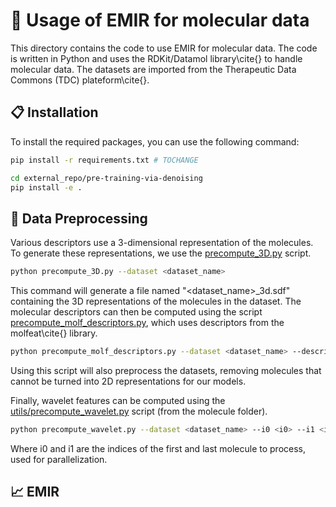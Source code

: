 # :pill: Usage of EMIR for molecular data

This directory contains the code to use EMIR for molecular data. The code is written in Python and uses the RDKit/Datamol library\cite{} to handle molecular data.
The datasets are imported from the Therapeutic Data Commons (TDC) plateform\cite{}.

## :clipboard: Installation

To install the required packages, you can use the following command:

```bash
pip install -r requirements.txt # TOCHANGE

cd external_repo/pre-training-via-denoising
pip install -e .
```

## :file_folder: Data Preprocessing
Various descriptors use a 3-dimensional representation of the molecules. 
To generate these representations, we use the [precompute_3D.py](precompute_3D.py) script.
```bash
python precompute_3D.py --dataset <dataset_name>
```

This command will generate a file named "<dataset_name>_3d.sdf" containing the 3D representations of the molecules in the dataset.
The molecular descriptors can then be computed using the script [precompute_molf_descriptors.py](precompute_molf_descriptors.py), which uses descriptors from the molfeat\cite{} library.
```bash
python precompute_molf_descriptors.py --dataset <dataset_name> --descriptors <[optional] descriptor_names>
```
Using this script will also preprocess the datasets, removing molecules that cannot be turned into 2D representations for our models.

Finally, wavelet features can be computed using the [utils/precompute_wavelet.py](utils/precompute_wavelet.py) script (from the molecule folder).
```bash
python precompute_wavelet.py --dataset <dataset_name> --i0 <i0> --i1 <i1>
```

Where i0 and i1 are the indices of the first and last molecule to process, used for parallelization.

## :chart_with_upwards_trend: EMIR

